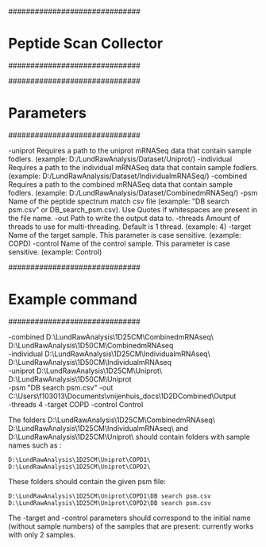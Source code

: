 ##############################
#   Peptide Scan Collector   #
##############################


##############################
#         Parameters         #
##############################

-uniprot    Requires a path to the uniprot mRNASeq data that contain sample fodlers.    (example: D:/LundRawAnalysis/Dataset/Uniprot/)
-individual Requires a path to the individual mRNASeq data that contain sample fodlers.    (example: D:/LundRawAnalysis/Dataset/IndividualmRNASeq/)
-combined   Requires a path to the combined mRNASeq data that contain sample fodlers.    (example: D:/LundRawAnalysis/Dataset/CombinedmRNASeq/)
-psm        Name of the peptide spectrum match csv file                                 (example: "DB search psm.csv" or DB_search_psm.csv). 
                                                                                        Use Quotes if whitespaces are present in the file name.
-out        Path to write the output data to.
-threads    Amount of threads to use for multi-threading. Default is 1 thread.          (example: 4)
-target     Name of the target sample. This parameter is case sensitive.                (example: COPD)
-control    Name of the control sample. This parameter is case sensitive.               (example: Control)

##############################
#      Example command       #
##############################

-combined D:\LundRawAnalysis\1D25CM\CombinedmRNAseq\ D:\LundRawAnalysis\1D50CM\CombinedmRNAseq\
-individual D:\LundRawAnalysis\1D25CM\IndividualmRNAseq\ D:\LundRawAnalysis\1D50CM\IndividualmRNAseq\
-uniprot D:\LundRawAnalysis\1D25CM\Uniprot\ D:\LundRawAnalysis\1D50CM\Uniprot\
-psm "DB search psm.csv"
-out C:\Users\f103013\Documents\vnijenhuis_docs\1D2DCombined\Output\
-threads 4
-target COPD
-control Control


The folders D:\LundRawAnalysis\1D25CM\CombinedmRNAseq\ D:\LundRawAnalysis\1D25CM\IndividualmRNAseq\ and
D:\LundRawAnalysis\1D25CM\Uniprot\ should contain folders with sample names such as :

    D:\LundRawAnalysis\1D25CM\Uniprot\COPD1\
    D:\LundRawAnalysis\1D25CM\Uniprot\COPD2\

These folders should contain the given psm file:

    D:\LundRawAnalysis\1D25CM\Uniprot\COPD1\DB search psm.csv
    D:\LundRawAnalysis\1D25CM\Uniprot\COPD2\DB search psm.csv

The -target and -control parameters should correspond to the initial name (without sample numbers) of the samples that are present:
currently works with only 2 samples. 

